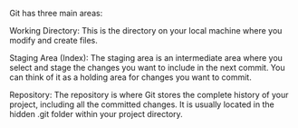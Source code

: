Git has three main areas:

Working Directory: This is the directory on your local machine where you modify and create files.

Staging Area (Index): The staging area is an intermediate area where you select and stage the changes you want to include in the next commit. You can think of it as a holding area for changes you want to commit.

Repository: The repository is where Git stores the complete history of your project, including all the committed changes. It is usually located in the hidden .git folder within your project directory.
